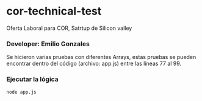 # cor-technical-test
Oferta Laboral para COR, Satrtup de Silicon valley

### Developer: Emilio Gonzales

Se hicieron varias pruebas con diferentes Arrays, estas pruebas se pueden encontrar dentro del código (archivo: app.js) entre las líneas 77 al 99.

### Ejecutar la lógica
```
node app.js
```
